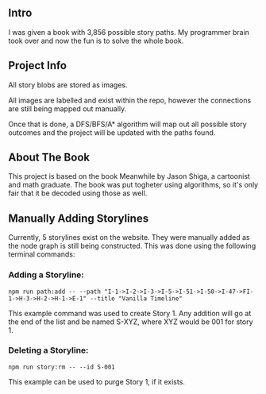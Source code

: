 ## Intro

I was given a book with 3,856 possible story paths. My programmer brain took over and now the fun is to solve the whole book.

## Project Info

All story blobs are stored as images.

All images are labelled and exist within the repo, however the connections are still being mapped out manually.

Once that is done, a DFS/BFS/A* algorithm will map out all possible story outcomes and the project will be updated with the paths found. 

## About The Book

This project is based on the book Meanwhile by Jason Shiga, a cartoonist and math graduate. The book was put togheter using algorithms, so it's only fair that it be decoded using those as well. 

## Manually Adding Storylines

Currently, 5 storylines exist on the website. They were manually added as the node graph is still being constructed. This was done using the following terminal commands:

### Adding a Storyline:

```
npm run path:add -- --path "I-1->I-2->I-3->I-5->I-51->I-50->I-47->FI-1->H-3->H-2->H-1->E-1" --title "Vanilla Timeline"
```
This example command was used to create Story 1. Any addition will go at the end of the list and be named S-XYZ, where XYZ would be 001 for story 1. 

### Deleting a Storyline:

```
npm run story:rm -- --id S-001
```
This example can be used to purge Story 1, if it exists.

